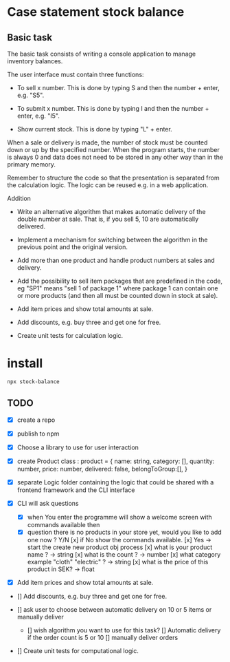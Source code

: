 # Case statement stock balance

## Basic task

The basic task consists of writing a console application to manage inventory balances.

The user interface must contain three functions:

- To sell x number. This is done by typing S and then the number + enter, e.g. "S5".

- To submit x number. This is done by typing I and then the number + enter, e.g. "I5".

- Show current stock. This is done by typing "L" + enter.

When a sale or delivery is made, the number of stock must be counted down or up by the specified number. When the program starts, the number is always 0 and data does not need to be stored in any other way than in the primary memory.

Remember to structure the code so that the presentation is separated from the calculation logic. The logic can be reused e.g. in a web application.

Addition

- Write an alternative algorithm that makes automatic delivery of the double number at sale. That is, if you sell 5, 10 are automatically delivered.

- Implement a mechanism for switching between the algorithm in the previous point and the original version.

- Add more than one product and handle product numbers at sales and delivery.

- Add the possibility to sell item packages that are predefined in the code, eg "SP1" means "sell 1 of package 1" where package 1 can contain one or more products (and then all must be counted down in stock at sale).

- Add item prices and show total amounts at sale.

- Add discounts, e.g. buy three and get one for free.

- Create unit tests for calculation logic.

# install

```zsh
npx stock-balance
```

## TODO

- [x] create a repo
- [x] publish to npm
- [x] Choose a library to use for user interaction
- [x] create Product class :
      product = {
      name: string,
      category: [],
      quantity: number,
      price: number,
      delivered: false,
      belongToGroup:[],
      }
- [x] separate Logic folder containing the logic that could be shared with a frontend framework and the CLI interface

- [x] CLI will ask questions

  - [x] when You enter the programme will show a welcome screen with commands available then
  - [x] question there is no products in your store yet, would you like to add one now ? Y/N
        [x] if No show the commands available.
        [x] Yes -> start the create new product obj process
        [x] what is your product name ? -> string
        [x] what is the count ? -> number
        [x] what category example "cloth" "electric" ? -> string
        [x] what is the price of this product in SEK? -> float

- [x] Add item prices and show total amounts at sale.
- [] Add discounts, e.g. buy three and get one for free.

- [] ask user to choose between automatic delivery on 10 or 5 items or manually deliver

  - [] wish algorithm you want to use for this task?
    [] Automatic delivery if the order count is 5 or 10
    [] manually deliver orders

- [] Create unit tests for computational logic.
